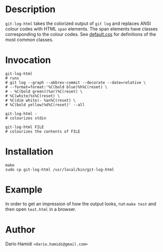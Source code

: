 # Description

`git-log-html` takes the colorized output of `git log` and replaces ANSI
colour codes with HTML `span` elements.  The span elements have classes
corresponding to the colour codes.  See [default.css](./default.css) for
definitions of the most common classes.

# Invocation

    git-log-html
    # runs
    # git log --graph --abbrev-commit --decorate --date=relative \
    # --format=format:'%C(bold blue)%h%C(reset) \
    # - %C(bold green)(%ar)%C(reset) \
    # %C(white)%s%C(reset) \
    # %C(dim white)- %an%C(reset) \
    # %C(bold yellow)%d%C(reset)' --all

    git-log-html -
    # colourizes stdin

    git-log-html FILE
    # colourizes the contents of FILE

# Installation

    make
    sudo cp git-log-html /usr/local/bin/git-log-html

# Example

In order to get an impression of how the output looks, run `make test`
and then open `test.html` in a browser.

# Author

Dario Hamidi `<dario.hamidi@gmail.com>`
